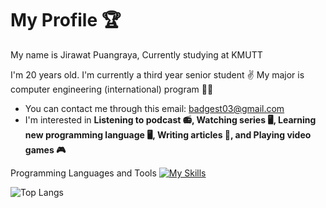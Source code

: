 # My Profile :trophy:

My name is Jirawat  Puangraya, Currently studying at KMUTT

I'm 20 years old. I'm currently a third year senior student :v:
My major is computer engineering (international) program :technologist:

- You can contact me through this email: badgest03@gmail.com
- I'm interested in **Listening to podcast :radio:, Watching series :desktop_computer:, Learning new programming language :desktop_computer:, Writing articles :memo:, and Playing video games :video_game:**

Programming Languages and Tools
[![My Skills](https://skillicons.dev/icons?i=js,html,css,c,cpp,py,discord,figma,git,github,matlab,mysql,mongodb,php,ps,pr,react,unity,vscode)](https://skillicons.dev)

![Top Langs](https://github-readme-stats.vercel.app/api/top-langs/?username=anuraghazra&langs_count=8)
